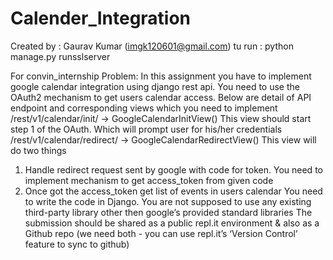 # Calender_Integration
Created by : Gaurav Kumar (imgk120601@gmail.com) 
tu run : python manage.py runsslserver

For convin_internship
Problem: In this assignment you have to implement google calendar
integration using django rest api. You need to use the OAuth2 mechanism to
get users calendar access. Below are detail of API endpoint and
corresponding views which you need to implement
/rest/v1/calendar/init/ -> GoogleCalendarInitView()
This view should start step 1 of the OAuth. Which will prompt user for
his/her credentials
/rest/v1/calendar/redirect/ -> GoogleCalendarRedirectView()
This view will do two things
1. Handle redirect request sent by google with code for token. You
need to implement mechanism to get access_token from given
code
2. Once got the access_token get list of events in users calendar
You need to write the code in Django. You are not supposed to use any
existing third-party library other then google’s provided standard libraries
The submission should be shared as a public repl.it environment & also as a Github repo
(we need both - you can use repl.it’s ‘Version Control’ feature to sync to github)
